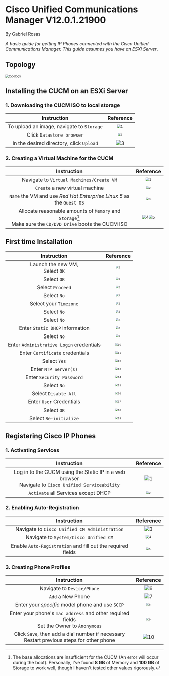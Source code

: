 # Cisco Unified Communications Manager V12.0.1.21900

By Gabriel Rosas

*A basic guide for getting IP Phones connected with the Cisco Unified Communications Manager. This guide assumes you have an ESXi Server*.



## Topology

<img src="CUCM Installation images\topology.PNG" alt="topology" style="zoom: 67%;" />



## Installing the CUCM on an ESXi Server



### 1. Downloading the CUCM ISO to local storage

|                Instruction                |                          Reference                           |
| :---------------------------------------: | :----------------------------------------------------------: |
| To upload an image, navigate to `Storage` | <img src="CUCM Installation images\1. Adding ISO to ESXi server files\1.PNG" alt="1" style="zoom:67%;" /> |
|         Click `Datastore browser`         | <img src="CUCM Installation images\1. Adding ISO to ESXi server files\2.PNG" alt="2" style="zoom: 50%;" /> |
| In the desired directory, click `Upload`  | <img src="CUCM Installation images\1. Adding ISO to ESXi server files\3.PNG" alt="3" style="zoom:100%;" /> |



### 2. Creating a Virtual Machine for the CUCM

|                         Instruction                          |                          Reference                           |
| :----------------------------------------------------------: | :----------------------------------------------------------: |
|           Navigate to `Virtual Machines/Create VM`           | <img src="CUCM Installation images\2. Creating CUCM VM\1.PNG" alt="1" style="zoom: 67%;" /> |
|                `Create` a new virtual machine                | <img src="CUCM Installation images\2. Creating CUCM VM\2.PNG" alt="2" style="zoom:50%;" /> |
| `Name` the VM and use *Red Hat Enterprise Linux 5* as the `Guest OS` | <img src="CUCM Installation images\2. Creating CUCM VM\3.PNG" alt="3" style="zoom:50%;" /> |
| Allocate reasonable amounts of `Memory` and `Storage`[^Error?]<br />Make sure the `CD/DVD Drive` boots the CUCM ISO | <img src="CUCM Installation images\2. Creating CUCM VM\4.PNG" alt="4" style="zoom:80%;" /><img src="CUCM Installation images\2. Creating CUCM VM\5.PNG" alt="5" style="zoom: 75%;" /> |

[^Error?]: The base allocations are insufficient for the CUCM (An error will occur during the boot). Personally, I've found **8 GB** of Memory and **100 GB** of Storage to work well, though I haven't tested other values rigorously.



## First time Installation 

|               Instruction                |                          Reference                           |
| :--------------------------------------: | :----------------------------------------------------------: |
|   Launch the new VM,<br />Select `OK`    | <img src="CUCM Installation images\3. Initializing the CUCM\1.PNG" alt="1" style="zoom:50%;" /> |
|               Select `OK`                | <img src="CUCM Installation images\3. Initializing the CUCM\2.PNG" alt="2" style="zoom:50%;" /> |
|             Select `Proceed`             | <img src="CUCM Installation images\3. Initializing the CUCM\3.PNG" alt="3" style="zoom:50%;" /> |
|               Select `No`                | <img src="CUCM Installation images\3. Initializing the CUCM\4.PNG" alt="4" style="zoom:50%;" /> |
|          Select your `Timezone`          | <img src="CUCM Installation images\3. Initializing the CUCM\5.PNG" alt="5" style="zoom:50%;" /> |
|               Select `No`                | <img src="CUCM Installation images\3. Initializing the CUCM\6.PNG" alt="6" style="zoom:50%;" /> |
|               Select `No`                | <img src="CUCM Installation images\3. Initializing the CUCM\7.PNG" alt="7" style="zoom:50%;" /> |
|     Enter `Static DHCP` information      | <img src="CUCM Installation images\3. Initializing the CUCM\8.PNG" alt="8" style="zoom:50%;" /> |
|               Select `No`                | <img src="CUCM Installation images\3. Initializing the CUCM\9.PNG" alt="9" style="zoom:50%;" /> |
| Enter `Administrative Login` credentials | <img src="CUCM Installation images\3. Initializing the CUCM\10.PNG" alt="10" style="zoom:50%;" /> |
|     Enter `Certificate` credentials      | <img src="CUCM Installation images\3. Initializing the CUCM\11.PNG" alt="11" style="zoom:50%;" /> |
|               Select `Yes`               | <img src="CUCM Installation images\3. Initializing the CUCM\12.PNG" alt="12" style="zoom:50%;" /> |
|          Enter `NTP Server(s)`           | <img src="CUCM Installation images\3. Initializing the CUCM\13.PNG" alt="13" style="zoom:50%;" /> |
|        Enter `Security Password`         | <img src="CUCM Installation images\3. Initializing the CUCM\14.PNG" alt="14" style="zoom:50%;" /> |
|               Select `No`                | <img src="CUCM Installation images\3. Initializing the CUCM\15.PNG" alt="15" style="zoom:50%;" /> |
|           Select `Disable All`           | <img src="CUCM Installation images\3. Initializing the CUCM\16.PNG" alt="16" style="zoom:50%;" /> |
|         Enter `User` Credentials         | <img src="CUCM Installation images\3. Initializing the CUCM\17.PNG" alt="17" style="zoom:50%;" /> |
|               Select `OK`                | <img src="CUCM Installation images\3. Initializing the CUCM\18.PNG" alt="18" style="zoom:50%;" /> |
|          Select `Re-initialize`          | <img src="CUCM Installation images\3. Initializing the CUCM\19.PNG" alt="19" style="zoom:50%;" /> |



## Registering Cisco IP Phones



### 1. Activating Services

|                         Instruction                          |                          Reference                           |
| :----------------------------------------------------------: | :----------------------------------------------------------: |
| Log in to the CUCM using the Static IP in a web browser<br />Navigate to `Cisco Unified Serviceability` | <img src="CUCM Installation images\4. Connecting Two IP phones (basic sadge way)\1.PNG" alt="1" style="zoom:100%;" /> |
|             `Activate` all Services except DHCP              | <img src="CUCM Installation images\4. Connecting Two IP phones (basic sadge way)\2.PNG" alt="2" style="zoom:50%;" /> |



### 2. Enabling Auto-Registration

|                         Instruction                         |                          Reference                           |
| :---------------------------------------------------------: | :----------------------------------------------------------: |
|        Navigate to `Cisco Unified CM Administration`        | <img src="CUCM Installation images\4. Connecting Two IP phones (basic sadge way)\3.PNG" alt="3" style="zoom:100%;" /> |
|            Navigate to `System/Cisco Unified CM`            | <img src="CUCM Installation images\4. Connecting Two IP phones (basic sadge way)\4.PNG" alt="4" style="zoom:67%;" /> |
| Enable `Auto-Registration` and fill out the required fields | <img src="CUCM Installation images\4. Connecting Two IP phones (basic sadge way)\5.PNG" alt="5" style="zoom:50%;" /> |



### 3. Creating Phone Profiles

|                         Instruction                          |                          Reference                           |
| :----------------------------------------------------------: | :----------------------------------------------------------: |
|                  Navigate to `Device/Phone`                  | <img src="CUCM Installation images\4. Connecting Two IP phones (basic sadge way)\6.PNG" alt="6" style="zoom:100%;" /> |
|                      `Add` a New Phone                       | <img src="CUCM Installation images\4. Connecting Two IP phones (basic sadge way)\7.PNG" alt="7" style="zoom:100%;" /> |
|       Enter your *specific* model phone and use `SCCP`       | <img src="CUCM Installation images\4. Connecting Two IP phones (basic sadge way)\8.PNG" alt="8" style="zoom:50%;" /> |
| Enter your phone's `mac address` and other required fields<br />Set the Owner to `Anonymous` | <img src="CUCM Installation images\4. Connecting Two IP phones (basic sadge way)\9.PNG" alt="9" style="zoom:50%;" /> |
| Click `Save`, then add a dial number if necessary<br />Restart previous steps for other phone | <img src="CUCM Installation images\4. Connecting Two IP phones (basic sadge way)\reload.png" alt="10" style="zoom:100%;" /> |





